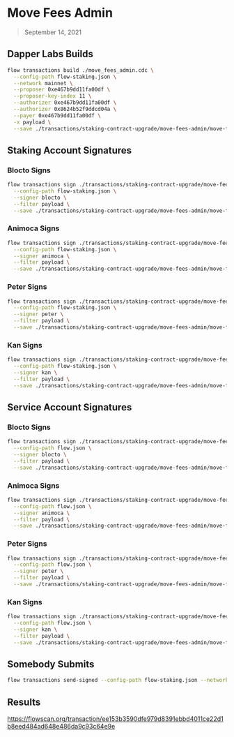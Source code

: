 # Move Fees Admin

> September 14, 2021

## Dapper Labs Builds

```sh
flow transactions build ./move_fees_admin.cdc \
  --config-path flow-staking.json \
  --network mainnet \
  --proposer 0xe467b9dd11fa00df \
  --proposer-key-index 11 \
  --authorizer 0xe467b9dd11fa00df \
  --authorizer 0x8624b52f9ddcd04a \
  --payer 0xe467b9dd11fa00df \
  -x payload \
  --save ./transactions/staking-contract-upgrade/move-fees-admin/move-fees-admin-sept-14-unsigned.rlp
```

## Staking Account Signatures

### Blocto Signs

```sh
flow transactions sign ./transactions/staking-contract-upgrade/move-fees-admin/move-fees-admin-sept-14-unsigned.rlp \
  --config-path flow-staking.json \
  --signer blocto \
  --filter payload \
  --save ./transactions/staking-contract-upgrade/move-fees-admin/move-fees-admin-sept-14-sig-1.rlp
```

### Animoca Signs

```sh
flow transactions sign ./transactions/staking-contract-upgrade/move-fees-admin/move-fees-admin-sept-14-sig-1.rlp \
  --config-path flow-staking.json \
  --signer animoca \
  --filter payload \
  --save ./transactions/staking-contract-upgrade/move-fees-admin/move-fees-admin-sept-14-sig-2.rlp
```

### Peter Signs

```sh
flow transactions sign ./transactions/staking-contract-upgrade/move-fees-admin/move-fees-admin-sept-14-sig-2.rlp \
  --config-path flow-staking.json \
  --signer peter \
  --filter payload \
  --save ./transactions/staking-contract-upgrade/move-fees-admin/move-fees-admin-sept-14-sig-3.rlp
```

### Kan Signs

```sh
flow transactions sign ./transactions/staking-contract-upgrade/move-fees-admin/move-fees-admin-sept-14-sig-3.rlp \
  --config-path flow-staking.json \
  --signer kan \
  --filter payload \
  --save ./transactions/staking-contract-upgrade/move-fees-admin/move-fees-admin-sept-14-sig-4.rlp
```

## Service Account Signatures

### Blocto Signs

```sh
flow transactions sign ./transactions/staking-contract-upgrade/move-fees-admin/move-fees-admin-sept-14-4.rlp \
  --config-path flow.json \
  --signer blocto \
  --filter payload \
  --save ./transactions/staking-contract-upgrade/move-fees-admin/move-fees-admin-sept-14-sig-5.rlp
```

### Animoca Signs

```sh
flow transactions sign ./transactions/staking-contract-upgrade/move-fees-admin/move-fees-admin-sept-14-sig-5.rlp \
  --config-path flow.json \
  --signer animoca \
  --filter payload \
  --save ./transactions/staking-contract-upgrade/move-fees-admin/move-fees-admin-sept-14-sig-6.rlp
```

### Peter Signs

```sh
flow transactions sign ./transactions/staking-contract-upgrade/move-fees-admin/move-fees-admin-sept-14-sig-6.rlp \
  --config-path flow.json \
  --signer peter \
  --filter payload \
  --save ./transactions/staking-contract-upgrade/move-fees-admin/move-fees-admin-sept-14-sig-7.rlp
```

### Kan Signs

```sh
flow transactions sign ./transactions/staking-contract-upgrade/move-fees-admin/move-fees-admin-sept-14-sig-7.rlp \
  --config-path flow.json \
  --signer kan \
  --filter payload \
  --save ./transactions/staking-contract-upgrade/move-fees-admin/move-fees-admin-sept-14-sig-complete.rlp
```

## Somebody Submits

```sh
flow transactions send-signed --config-path flow-staking.json --network mainnet ./transactions/staking-contract-upgrade/move-fees-admin/move-fees-admin-sept-14-sig-complete.rlp
```

## Results

https://flowscan.org/transaction/ee153b3590dfe979d8391ebbd4011ce22d1b8eed484ad648e486da9c93c64e9e
